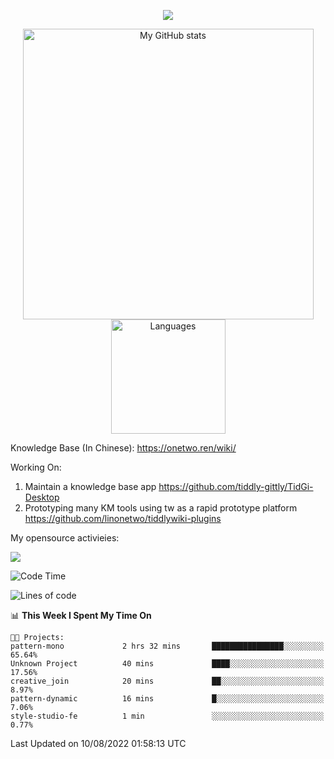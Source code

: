 <a href="https://github.com/linonetwo">
    <p align="center">
        <img src="https://github-profile-trophy.vercel.app/?username=linonetwo&column=7&theme=onedark"/>
    </p>
</a>
<a align="center" href="https://github.com/linonetwo">
  <p align="center">
    <img src="https://github-readme-stats.vercel.app/api?username=linonetwo&show_icons=true&count_private=true" alt="My GitHub stats" width="465"/>
    <img src="https://github-readme-stats.vercel.app/api/top-langs/?username=linonetwo&layout=compact&langs_count=10" alt="Languages" height="183">
  </p>
</a>

Knowledge Base (In Chinese): https://onetwo.ren/wiki/

Working On: 

1. Maintain a knowledge base app https://github.com/tiddly-gittly/TidGi-Desktop
1. Prototyping many KM tools using tw as a rapid prototype platform https://github.com/linonetwo/tiddlywiki-plugins

My opensource activieies:

![](https://visitor-badge.glitch.me/badge?page_id=linonetwo.linonetwo)

<!--START_SECTION:waka-->
![Code Time](http://img.shields.io/badge/Code%20Time-0%20secs-blue)

![Lines of code](https://img.shields.io/badge/From%20Hello%20World%20I%27ve%20Written-2%20Million%20lines%20of%20code-blue)

📊 **This Week I Spent My Time On** 

```text
🐱‍💻 Projects: 
pattern-mono             2 hrs 32 mins       ████████████████░░░░░░░░░   65.64% 
Unknown Project          40 mins             ████░░░░░░░░░░░░░░░░░░░░░   17.56% 
creative_join            20 mins             ██░░░░░░░░░░░░░░░░░░░░░░░   8.97% 
pattern-dynamic          16 mins             █░░░░░░░░░░░░░░░░░░░░░░░░   7.06% 
style-studio-fe          1 min               ░░░░░░░░░░░░░░░░░░░░░░░░░   0.77%

```


 Last Updated on 10/08/2022 01:58:13 UTC
<!--END_SECTION:waka-->
